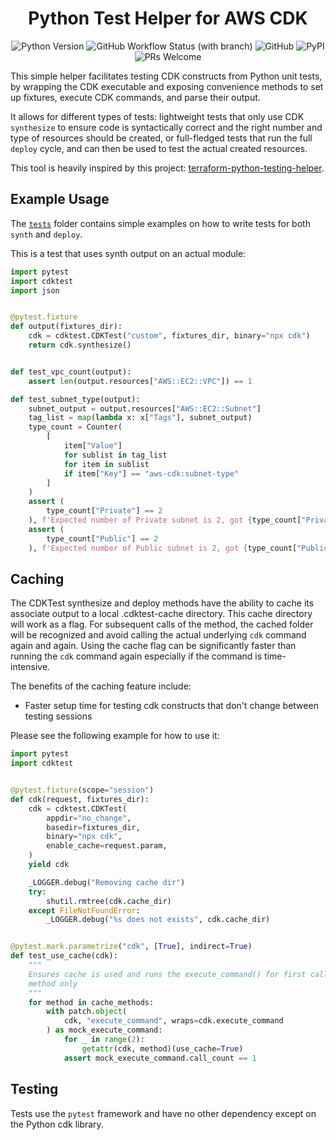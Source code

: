 <h1 align="center">Python Test Helper for AWS CDK</h1>

<p align="center">
<img alt="Python Version" src="https://img.shields.io/badge/python-3.10%20|%203.11-blue">
<img alt="GitHub Workflow Status (with branch)" src="https://img.shields.io/github/actions/workflow/status/leunguu/cdk-python-testing-helper/tests.yml?branch=main">
<img alt="GitHub" src="https://img.shields.io/github/license/leunguu/cdk-python-testing-helper">
<img alt="PyPI" src="https://img.shields.io/pypi/v/cdk-python-testing-helper">
<img alt="PRs Welcome" src=https://img.shields.io/badge/PRs-welcome-brightgreen.svg>
</p>

This simple helper facilitates testing CDK constructs from Python unit tests, by wrapping the CDK executable and exposing
convenience methods to set up fixtures, execute CDK commands, and parse their output.

It allows for different types of tests: lightweight tests that only use CDK `synthesize` to ensure code is syntactically
correct and the right number and type of resources should be created, or full-fledged tests that run the full `deploy` cycle,
and can then be used to test the actual created resources.

This tool is heavily inspired by this project: [terraform-python-testing-helper](https://github.com/GoogleCloudPlatform/terraform-python-testing-helper).

## Example Usage

The [`tests`](https://github.com/LEUNGUU/cdk-python-testing-helper/tree/main/tests) folder contains simple examples on how to
write tests for both `synth` and `deploy`.

This is a test that uses synth output on an actual module:

```python
import pytest
import cdktest
import json


@pytest.fixture
def output(fixtures_dir):
    cdk = cdktest.CDKTest("custom", fixtures_dir, binary="npx cdk")
    return cdk.synthesize()


def test_vpc_count(output):
    assert len(output.resources["AWS::EC2::VPC"]) == 1

def test_subnet_type(output):
    subnet_output = output.resources["AWS::EC2::Subnet"]
    tag_list = map(lambda x: x["Tags"], subnet_output)
    type_count = Counter(
        [
            item["Value"]
            for sublist in tag_list
            for item in sublist
            if item["Key"] == "aws-cdk:subnet-type"
        ]
    )
    assert (
        type_count["Private"] == 2
    ), f'Expected number of Private subnet is 2, got {type_count["Private"]}'
    assert (
        type_count["Public"] == 2
    ), f'Expected number of Public subnet is 2, got {type_count["Public"]}'
```

## Caching

The CDKTest synthesize and deploy methods have the ability to cache its associate output to a local .cdktest-cache directory. This cache directory
will work as a flag. For subsequent calls of the method, the cached folder will be recognized and avoid calling the actual underlying `cdk` command
again and again. Using the cache flag can be significantly faster than running the `cdk` command again especially if the command is time-intensive.

The benefits of the caching feature include:

  - Faster setup time for testing cdk constructs that don't change between testing sessions

Please see the following example for how to use it:
```python
import pytest
import cdktest


@pytest.fixture(scope="session")
def cdk(request, fixtures_dir):
    cdk = cdktest.CDKTest(
        appdir="no_change",
        basedir=fixtures_dir,
        binary="npx cdk",
        enable_cache=request.param,
    )
    yield cdk

    _LOGGER.debug("Removing cache dir")
    try:
        shutil.rmtree(cdk.cache_dir)
    except FileNotFoundError:
        _LOGGER.debug("%s does not exists", cdk.cache_dir)


@pytest.mark.parametrize("cdk", [True], indirect=True)
def test_use_cache(cdk):
    """
    Ensures cache is used and runs the execute_command() for first call of the
    method only
    """
    for method in cache_methods:
        with patch.object(
            cdk, "execute_command", wraps=cdk.execute_command
        ) as mock_execute_command:
            for _ in range(2):
                getattr(cdk, method)(use_cache=True)
            assert mock_execute_command.call_count == 1

```
## Testing

Tests use the `pytest` framework and have no other dependency except on the Python cdk library.

